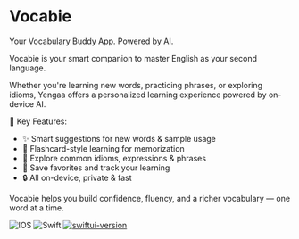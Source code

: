# Vocabie

Your Vocabulary Buddy App. Powered by AI.

Vocabie is your smart companion to master English as your second language.


Whether you're learning new words, practicing phrases, or exploring idioms, Yengaa offers a personalized learning experience powered by on-device AI.

🌟 Key Features:

- ✨ Smart suggestions for new words & sample usage
- 🧠 Flashcard-style learning for memorization
- 💬 Explore common idioms, expressions & phrases
- 📌 Save favorites and track your learning
- 🔒 All on-device, private & fast

 
Vocabie helps you build confidence, fluency, and a richer vocabulary — one word at a time.



![IOS](https://img.shields.io/badge/iOS-000000?style=for-the-badge&logo=ios&logoColor=white)
![Swift](https://img.shields.io/badge/swift-F54A2A?style=for-the-badge&logo=swift&logoColor=white)
[![swiftui-version](https://img.shields.io/badge/swiftui-brightblue?style=for-the-badge&logo=swiftui&logoColor=white)](https://developer.apple.com/documentation/swiftui)
